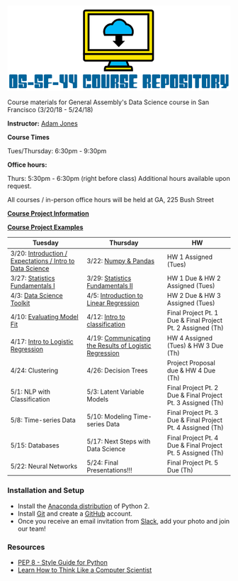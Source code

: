 ![DS-SF-44 Course Repository](./ds-sf-44_logo.png)

Course materials for General Assembly's Data Science course in San Francisco (3/20/18 - 5/24/18)

**Instructor:** [Adam Jones](https://www.linkedin.com/in/adam-p-jones/)


**Course Times**

Tues/Thursday: 6:30pm - 9:30pm

**Office hours:** 

Thurs: 5:30pm - 6:30pm (right before class)
Additional hours available upon request.

All courses / in-person office hours will be held at GA, 225 Bush Street

**[Course Project Information](projects/final-projects/project.md)**

**[Course Project Examples](projects/project-examples.md)**

Tuesday | Thursday | HW
--- | --- | --- 
3/20: [Introduction / Expectations / Intro to Data Science](./lessons/lesson-01/README.md) | 3/22: [Numpy & Pandas](./lessons/lesson-02/README.md) | HW 1 Assigned (Tues)
3/27: [Statistics Fundamentals I](./lessons/lesson-03/README.md) | 3/29: [Statistics Fundamentals II](./lessons/lesson-04/README.md) | HW 1 Due & HW 2 Assigned (Tues)
4/3: [Data Science Toolkit](./lessons/lesson-05/README.md) | 4/5: [Introduction to Linear Regression](./lessons/lesson-06/README.md) | HW 2 Due & HW 3 Assigned (Tues)
4/10: [Evaluating Model Fit](./lessons/lesson-07/README.md) | 4/12: [Intro to classification](./lessons/lesson-08/README.md) | Final Project Pt. 1 Due & Final Project Pt. 2 Assigned (Th)
4/17: [Intro to Logistic Regression](./lessons/lesson-09/README.md) | 4/19: [Communicating the Results of Logistic Regression](./lessons/lesson-10/README.md)  | HW 4 Assigned (Tues) & HW 3 Due (Th)
4/24: Clustering  | 4/26: Decision Trees | Project Proposal due & HW 4 Due (Th)
5/1: NLP with Classification | 5/3: Latent Variable Models | Final Project Pt. 2 Due & Final Project Pt. 3 Assigned (Th)
5/8: Time-series Data | 5/10: Modeling Time-series Data | Final Project Pt. 3 Due & Final Project Pt. 4 Assigned (Th)
5/15: Databases | 5/17: Next Steps with Data Science | Final Project Pt. 4 Due & Final Project Pt. 5 Assigned (Th)
5/22: Neural Networks | 5/24: Final Presentations!!! | Final Project Pt. 5 Due (Th)

### Installation and Setup
* Install the [Anaconda distribution](http://continuum.io/downloads) of Python 2.
* Install [Git](http://git-scm.com/book/en/v2/Getting-Started-Installing-Git) and create a [GitHub](https://github.com/) account.
* Once you receive an email invitation from [Slack](https://slack.com/), add your photo and join our team!

### Resources
* [PEP 8 - Style Guide for Python](http://www.python.org/dev/peps/pep-0008)
* [Learn How to Think Like a Computer Scientist](http://interactivepython.org/runestone/static/thinkcspy/toc.html#t-o-c)

